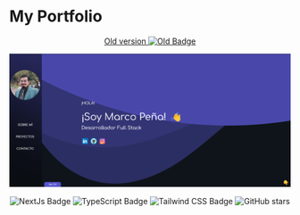 # My Portfolio

<a align="center" href="https://github.com/marcozsh/portfolio-old">

Old version 
![Old Badge](https://img.shields.io/badge/Portfolio-old-purple)

</a>
<div align="center">
<a href="">
<img src="./public/front-page.png">
</a>
<p></p>
</div>

<div align="center">

![NextJs Badge](https://img.shields.io/badge/Next-black?style=for-the-badge&logo=next.js&logoColor=white&style=flat)
![TypeScript Badge](https://img.shields.io/badge/typescript-%23007ACC.svg?style=for-the-badge&logo=typescript&logoColor=white&style=flat)
![Tailwind CSS Badge](https://img.shields.io/badge/Tailwind%20CSS-06B6D4?logo=tailwindcss&logoColor=fff&style=flat)
![GitHub stars](https://img.shields.io/github/stars/marcozsh/portfolio-old)

</div>
